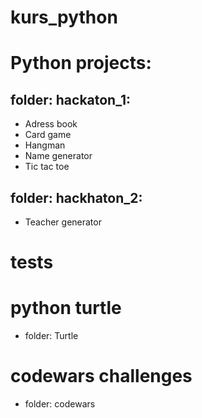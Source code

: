 # kurs_python

# Python projects:
## folder: hackaton_1:
* Adress book
* Card game
* Hangman
* Name generator
* Tic tac toe
## folder: hackhaton_2:
* Teacher generator

# tests

# python turtle
* folder: Turtle

# codewars challenges
* folder: codewars
